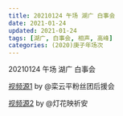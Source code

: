 ```yaml
---
title: 20210124 午场 湖广 白事会 
date: 2021-01-24
updated: 2021-01-24
tags: [湖广, 白事会, 相声, 高峰] 
categories: (2020)庚子年场次
---
```

20210124 午场 湖广 白事会 



[视频源1](https://weibo.com/6574451359/JEFRrF3ll) by @栾云平粉丝团后援会

[视频源2](https://m.weibo.cn/status/4596942271158303?)  by @灯花映祈安